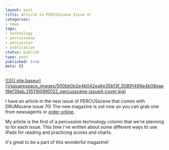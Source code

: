 ```yaml
---
layout: post
title: Article in PERCUSscene Issue 4!
categories:
- news
tags:
- technology
- percusscene
- percussion
- publication
status: publish
type: post
published: true
meta: {}
---
```


[![]({{ site.baseurl }}/squarespace_images/500bb0b2e4b042ea6e35b13f_50891499e4b08eaef9ef39ab_1351160990122_percusscene-issue4-cover.jpg)](http://www.drumscene.com.au/current-issue)

I have an article in the new issue of PERCUSscene that comes with DRUMscene issue 70! The new magazine is out now so you can grab one from newsagents or [order online](http://www.drumscene.com.au/current-issue).

My article is the first of a percussion technology column that we're planning to for each issue. This time I've written about some different ways to use iPads for reading and practicing scores and charts.

It's great to be a part of this wonderful magazine!
